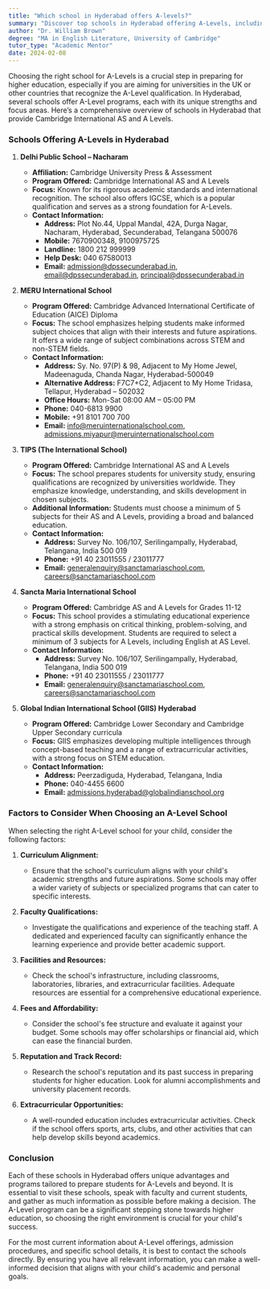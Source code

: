 ```yaml
---
title: "Which school in Hyderabad offers A-levels?"
summary: "Discover top schools in Hyderabad offering A-Levels, including Delhi Public School Nacharam, for a strong foundation in higher education."
author: "Dr. William Brown"
degree: "MA in English Literature, University of Cambridge"
tutor_type: "Academic Mentor"
date: 2024-02-08
---
```


Choosing the right school for A-Levels is a crucial step in preparing for higher education, especially if you are aiming for universities in the UK or other countries that recognize the A-Level qualification. In Hyderabad, several schools offer A-Level programs, each with its unique strengths and focus areas. Here’s a comprehensive overview of schools in Hyderabad that provide Cambridge International AS and A Levels.

### Schools Offering A-Levels in Hyderabad

1. **Delhi Public School – Nacharam**
   - **Affiliation:** Cambridge University Press & Assessment
   - **Program Offered:** Cambridge International AS and A Levels
   - **Focus:** Known for its rigorous academic standards and international recognition. The school also offers IGCSE, which is a popular qualification and serves as a strong foundation for A-Levels.
   - **Contact Information:**
     - **Address:** Plot No.44, Uppal Mandal, 42A, Durga Nagar, Nacharam, Hyderabad, Secunderabad, Telangana 500076
     - **Mobile:** 7670900348, 9100975725
     - **Landline:** 1800 212 999999
     - **Help Desk:** 040 67580013
     - **Email:** admission@dpssecunderabad.in, email@dpssecunderabad.in, principal@dpssecunderabad.in

2. **MERU International School**
   - **Program Offered:** Cambridge Advanced International Certificate of Education (AICE) Diploma
   - **Focus:** The school emphasizes helping students make informed subject choices that align with their interests and future aspirations. It offers a wide range of subject combinations across STEM and non-STEM fields.
   - **Contact Information:**
     - **Address:** Sy. No. 97(P) & 98, Adjacent to My Home Jewel, Madeenaguda, Chanda Nagar, Hyderabad-500049
     - **Alternative Address:** F7C7+C2, Adjacent to My Home Tridasa, Tellapur, Hyderabad – 502032
     - **Office Hours:** Mon-Sat 08:00 AM – 05:00 PM
     - **Phone:** 040-6813 9900
     - **Mobile:** +91 8101 700 700
     - **Email:** info@meruinternationalschool.com, admissions.miyapur@meruinternationalschool.com

3. **TIPS (The International School)**
   - **Program Offered:** Cambridge International AS and A Levels
   - **Focus:** The school prepares students for university study, ensuring qualifications are recognized by universities worldwide. They emphasize knowledge, understanding, and skills development in chosen subjects.
   - **Additional Information:** Students must choose a minimum of 5 subjects for their AS and A Levels, providing a broad and balanced education.
   - **Contact Information:**
     - **Address:** Survey No. 106/107, Serilingampally, Hyderabad, Telangana, India 500 019
     - **Phone:** +91 40 23011555 / 23011777
     - **Email:** generalenquiry@sanctamariaschool.com, careers@sanctamariaschool.com

4. **Sancta Maria International School**
   - **Program Offered:** Cambridge AS and A Levels for Grades 11-12
   - **Focus:** This school provides a stimulating educational experience with a strong emphasis on critical thinking, problem-solving, and practical skills development. Students are required to select a minimum of 3 subjects for A Levels, including English at AS Level.
   - **Contact Information:**
     - **Address:** Survey No. 106/107, Serilingampally, Hyderabad, Telangana, India 500 019
     - **Phone:** +91 40 23011555 / 23011777
     - **Email:** generalenquiry@sanctamariaschool.com, careers@sanctamariaschool.com

5. **Global Indian International School (GIIS) Hyderabad**
   - **Program Offered:** Cambridge Lower Secondary and Cambridge Upper Secondary curricula
   - **Focus:** GIIS emphasizes developing multiple intelligences through concept-based teaching and a range of extracurricular activities, with a strong focus on STEM education.
   - **Contact Information:**
     - **Address:** Peerzadiguda, Hyderabad, Telangana, India
     - **Phone:** 040-4455 6600
     - **Email:** admissions.hyderabad@globalindianschool.org 

### Factors to Consider When Choosing an A-Level School

When selecting the right A-Level school for your child, consider the following factors:

1. **Curriculum Alignment:**
   - Ensure that the school's curriculum aligns with your child's academic strengths and future aspirations. Some schools may offer a wider variety of subjects or specialized programs that can cater to specific interests.

2. **Faculty Qualifications:**
   - Investigate the qualifications and experience of the teaching staff. A dedicated and experienced faculty can significantly enhance the learning experience and provide better academic support.

3. **Facilities and Resources:**
   - Check the school's infrastructure, including classrooms, laboratories, libraries, and extracurricular facilities. Adequate resources are essential for a comprehensive educational experience.

4. **Fees and Affordability:**
   - Consider the school's fee structure and evaluate it against your budget. Some schools may offer scholarships or financial aid, which can ease the financial burden.

5. **Reputation and Track Record:**
   - Research the school's reputation and its past success in preparing students for higher education. Look for alumni accomplishments and university placement records.

6. **Extracurricular Opportunities:**
   - A well-rounded education includes extracurricular activities. Check if the school offers sports, arts, clubs, and other activities that can help develop skills beyond academics.

### Conclusion

Each of these schools in Hyderabad offers unique advantages and programs tailored to prepare students for A-Levels and beyond. It is essential to visit these schools, speak with faculty and current students, and gather as much information as possible before making a decision. The A-Level program can be a significant stepping stone towards higher education, so choosing the right environment is crucial for your child's success.

For the most current information about A-Level offerings, admission procedures, and specific school details, it is best to contact the schools directly. By ensuring you have all relevant information, you can make a well-informed decision that aligns with your child's academic and personal goals.
    